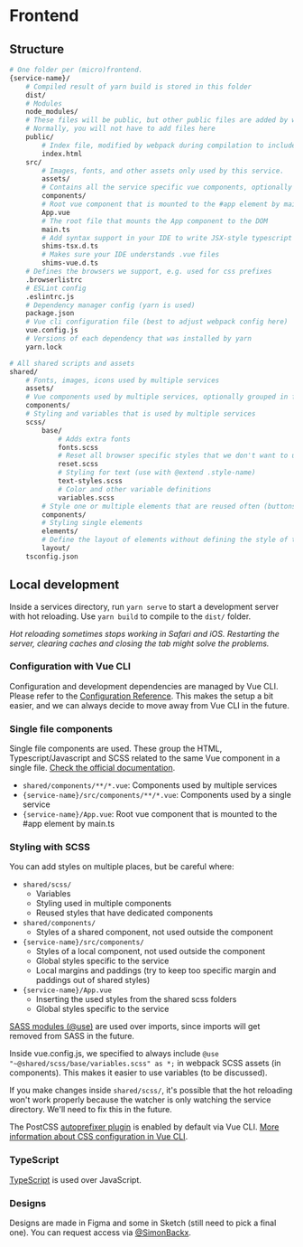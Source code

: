 # Frontend


## Structure

```bash
# One folder per (micro)frontend.
{service-name}/
    # Compiled result of yarn build is stored in this folder
    dist/
    # Modules
    node_modules/
    # These files will be public, but other public files are added by webpack
    # Normally, you will not have to add files here
    public/
        # Index file, modified by webpack during compilation to include the compiled sources in /src
        index.html
    src/
        # Images, fonts, and other assets only used by this service.
        assets/
        # Contains all the service specific vue components, optionally grouped in folders
        components/
        # Root vue component that is mounted to the #app element by main.ts
        App.vue
        # The root file that mounts the App component to the DOM
        main.ts
        # Add syntax support in your IDE to write JSX-style typescript code (not used)
        shims-tsx.d.ts
        # Makes sure your IDE understands .vue files
        shims-vue.d.ts
    # Defines the browsers we support, e.g. used for css prefixes
    .browserlistrc
    # ESLint config
    .eslintrc.js
    # Dependency manager config (yarn is used)
    package.json
    # Vue cli configuration file (best to adjust webpack config here)
    vue.config.js
    # Versions of each dependency that was installed by yarn
    yarn.lock

# All shared scripts and assets
shared/
    # Fonts, images, icons used by multiple services
    assets/
    # Vue components used by multiple services, optionally grouped in folders
    components/
    # Styling and variables that is used by multiple services
    scss/
        base/
            # Adds extra fonts
            fonts.scss
            # Reset all browser specific styles that we don't want to use
            reset.scss
            # Styling for text (use with @extend .style-name)
            text-styles.scss
            # Color and other variable definitions
            variables.scss
        # Style one or multiple elements that are reused often (buttons, inputs)
        components/
        # Styling single elements
        elements/
        # Define the layout of elements without defining the style of the elements
        layout/
    tsconfig.json
```

## Local development

Inside a services directory, run `yarn serve` to start a development server with hot reloading. Use `yarn build` to compile to the `dist/` folder.

*Hot reloading sometimes stops working in Safari and iOS. Restarting the server, clearing caches and closing the tab might solve the problems.*

### Configuration with Vue CLI

Configuration and development dependencies are managed by Vue CLI. Please refer to the [Configuration Reference](https://cli.vuejs.org/config/#global-cli-config). This makes the setup a bit easier, and we can always decide to move away from Vue CLI in the future.

### Single file components
Single file components are used. These group the HTML, Typescript/Javascript and SCSS related to the same Vue component in a single file. [Check the official documentation](https://vuejs.org/v2/guide/single-file-components.html).

* `shared/components/**/*.vue`: Components used by multiple services
* `{service-name}/src/components/**/*.vue`: Components used by a single service
* `{service-name}/App.vue`: Root vue component that is mounted to the #app element by main.ts

### Styling with SCSS

You can add styles on multiple places, but be careful where:

* `shared/scss/`
    * Variables
    * Styling used in multiple components
    * Reused styles that have dedicated components
* `shared/components/`
    * Styles of a shared component, not used outside the component
* `{service-name}/src/components/`
    * Styles of a local component, not used outside the component
    * Global styles specific to the service
    * Local margins and paddings (try to keep too specific margin and paddings out of shared styles)
* `{service-name}/App.vue`
    * Inserting the used styles from the shared scss folders
    * Global styles specific to the service

[SASS modules (@use)](https://sass-lang.com/documentation/at-rules/use) are used over imports, since imports will get removed from SASS in the future.

Inside vue.config.js, we specified to always include `@use "~@shared/scss/base/variables.scss" as *;` in webpack SCSS assets (in components). This makes it easier to use variables (to be discussed).

If you make changes inside `shared/scss/`, it's possible that the hot reloading won't work properly because the watcher is only watching the service directory. We'll need to fix this in the future.

The PostCSS [autoprefixer plugin](https://github.com/postcss/autoprefixer) is enabled by default via Vue CLI. [More information about CSS configuration in Vue CLI](https://cli.vuejs.org/guide/css.html).

### TypeScript

[TypeScript](https://www.typescriptlang.org/) is used over JavaScript.

### Designs

Designs are made in Figma and some in Sketch (still need to pick a final one). You can request access via [@SimonBackx](https://github.com/SimonBackx).